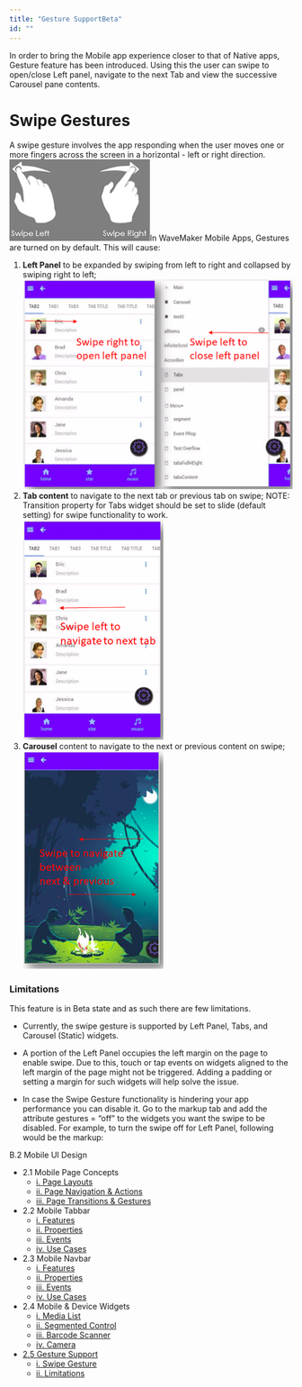 ```yaml
---
title: "Gesture SupportBeta"
id: ""
---
```


In order to bring the Mobile app experience closer to that of Native apps, Gesture feature has been introduced. Using this the user can swipe to open/close Left panel, navigate to the next Tab and view the successive Carousel pane contents.

# Swipe Gestures

A swipe gesture involves the app responding when the user moves one or more fingers across the screen in a horizontal - left or right direction. [![](/learn/assets/swipe.png)](/learn/assets/swipe.png)In WaveMaker Mobile Apps, Gestures are turned on by default. This will cause:

1. **Left Panel** to be expanded by swiping from left to right and collapsed by swiping right to left; [![](/learn/assets/swipe_leftpanel.png)](/learn/assets/swipe_leftpanel.png)
2. **Tab content** to navigate to the next tab or previous tab on swipe; NOTE: Transition property for Tabs widget should be set to slide (default setting) for swipe functionality to work. [![](/learn/assets/swipe_tabs.png)](/learn/assets/swipe_tabs.png)
3. **Carousel** content to navigate to the next or previous content on swipe; [![](/learn/assets/swipe_carousel.png)](/learn/assets/swipe_carousel.png)

### Limitations

This feature is in Beta state and as such there are few limitations.

- Currently, the swipe gesture is supported by Left Panel, Tabs, and Carousel (Static) widgets.
- A portion of the Left Panel occupies the left margin on the page to enable swipe. Due to this, touch or tap events on widgets aligned to the left margin of the page might not be triggered. Adding a padding or setting a margin for such widgets will help solve the issue.
- In case the Swipe Gesture functionality is hindering your app performance you can disable it. Go to the markup tab and add the attribute gestures = “off” to the widgets you want the swipe to be disabled. For example, to turn the swipe off for Left Panel, following would be the markup:
    
    <wm-left-panel content="leftnav" name="left\_panel1" gestures ="off"></wm-left-panel>
    

B.2 Mobile UI Design

- 2.1 Mobile Page Concepts
    - [i. Page Layouts](/learn/hybrid-mobile/mobile-page-concepts/#page-layouts)
    - [ii. Page Navigation & Actions](/learn/hybrid-mobile/mobile-page-concepts/#page-navigation-actions)
    - [iii. Page Transitions & Gestures](/learn/hybrid-mobile/mobile-page-concepts/#page-transitions-gestures)
- 2.2 Mobile Tabbar
    - [i. Features](/learn/hybrid-mobile/mobile-tabbar/#features)
    - [ii. Properties](/learn/hybrid-mobile/mobile-tabbar/#properties)
    - [iii. Events](/learn/hybrid-mobile/mobile-tabbar/#events)
    - [iv. Use Cases](/learn/hybrid-mobile/mobile-tabbar/#use-cases)
- 2.3 Mobile Navbar
    - [i. Features](/learn/hybrid-mobile/mobile-navbar/#features)
    - [ii. Properties](/learn/hybrid-mobile/mobile-navbar/#properties)
    - [iii. Events](/learn/hybrid-mobile/mobile-navbar/#events)
    - [iv. Use Cases](/learn/hybrid-mobile/mobile-navbar/#use-cases)
- 2.4 Mobile & Device Widgets
    - [i. Media List](/learn/app-development/widgets/mobile-widgets/media-list/)
    - [ii. Segmented Control](/learn/app-development/widgets/mobile-widgets/segmented-control/)
    - [iii. Barcode Scanner](/learn/app-development/widgets/mobile-widgets/barcode-scanner/)
    - [iv. Camera](/learn/app-development/widgets/mobile-widgets/camera/)
- [2.5 Gesture Support](#)
    - [i. Swipe Gesture](#swipe)
    - [ii. Limitations](#limit)
